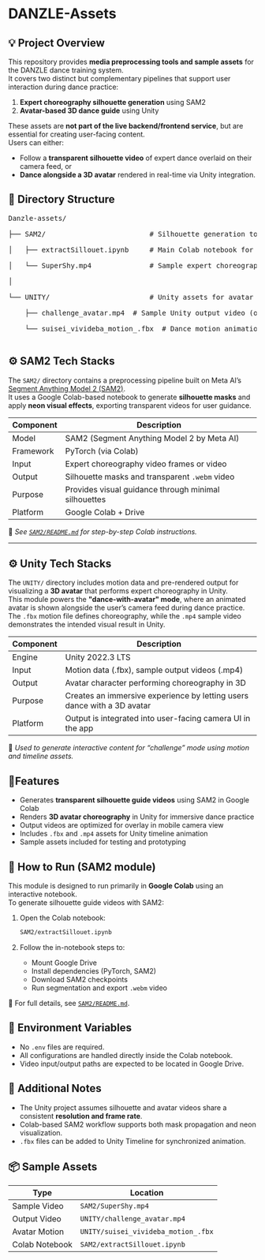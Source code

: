 # DANZLE-Assets

## 💡 Project Overview

This repository provides **media preprocessing tools and sample assets** for the DANZLE dance training system.  
It covers two distinct but complementary pipelines that support user interaction during dance practice:

1. **Expert choreography silhouette generation** using SAM2  
2. **Avatar-based 3D dance guide** using Unity

These assets are **not part of the live backend/frontend service**, but are essential for creating user-facing content.  
Users can either:

- Follow a **transparent silhouette video** of expert dance overlaid on their camera feed, or  
- **Dance alongside a 3D avatar** rendered in real-time via Unity integration.


## 📁 Directory Structure

<pre>
Danzle-assets/<br>
├── SAM2/                         # Silhouette generation tool (Colab-based)<br>
│   ├── extractSillouet.ipynb     # Main Colab notebook for SAM2 processing<br>
│   └── SuperShy.mp4              # Sample expert choreography video<br>
│<br>
└── UNITY/                        # Unity assets for avatar choreography rendering<br>
    ├── challenge_avatar.mp4  # Sample Unity output video (optional)<br>
    └── suisei_vivideba_motion_.fbx  # Dance motion animation (FBX format)<br>
</pre>


## ⚙️ SAM2 Tech Stacks

The `SAM2/` directory contains a preprocessing pipeline built on Meta AI’s [Segment Anything Model 2 (SAM2)](https://github.com/facebookresearch/sam2).  
It uses a Google Colab-based notebook to generate **silhouette masks** and apply **neon visual effects**, exporting transparent videos for user guidance.

| Component          | Description                                          |
|--------------------|------------------------------------------------------|
| Model              | SAM2 (Segment Anything Model 2 by Meta AI)           |
| Framework          | PyTorch (via Colab)                                  |
| Input              | Expert choreography video frames or video            |
| Output             | Silhouette masks and transparent `.webm` video       |
| Purpose            | Provides visual guidance through minimal silhouettes |
| Platform           | Google Colab + Drive                                 |

📝 *See [`SAM2/README.md`](./SAM2/README.md) for step-by-step Colab instructions.*

---

## ⚙️ Unity Tech Stacks

The `UNITY/` directory includes motion data and pre-rendered output for visualizing a **3D avatar** that performs expert choreography in Unity.  
This module powers the **"dance-with-avatar" mode**, where an animated avatar is shown alongside the user’s camera feed during dance practice.  
The `.fbx` motion file defines choreography, while the `.mp4` sample video demonstrates the intended visual result in Unity.

| Component | Description                                                             |
|-----------|-------------------------------------------------------------------------|
| Engine    | Unity 2022.3 LTS                                                        |
| Input     | Motion data (.fbx), sample output videos (.mp4)                         |
| Output    | Avatar character performing choreography in 3D                          |
| Purpose   | Creates an immersive experience by letting users dance with a 3D avatar |
| Platform  | Output is integrated into user-facing camera UI in the app              |

📝 *Used to generate interactive content for “challenge” mode using motion and timeline assets.*


## 📍Features

- Generates **transparent silhouette guide videos** using SAM2 in Google Colab
- Renders **3D avatar choreography** in Unity for immersive dance practice
- Output videos are optimized for overlay in mobile camera view
- Includes `.fbx` and `.mp4` assets for Unity timeline animation
- Sample assets included for testing and prototyping


## 🚀 How to Run (SAM2 module)

This module is designed to run primarily in **Google Colab** using an interactive notebook.  
To generate silhouette guide videos with SAM2:

1. Open the Colab notebook:
    ```bash
    SAM2/extractSillouet.ipynb
    ```

2. Follow the in-notebook steps to:
   - Mount Google Drive  
   - Install dependencies (PyTorch, SAM2)  
   - Download SAM2 checkpoints  
   - Run segmentation and export `.webm` video

📌 For full details, see [`SAM2/README.md`](./SAM2/README.md).


## 🔐 Environment Variables

- No `.env` files are required.
- All configurations are handled directly inside the Colab notebook.
- Video input/output paths are expected to be located in Google Drive.


## 📝 Additional Notes

- The Unity project assumes silhouette and avatar videos share a consistent **resolution and frame rate**.
- Colab-based SAM2 workflow supports both mask propagation and neon visualization.
- `.fbx` files can be added to Unity Timeline for synchronized animation.


## 📦 Sample Assets

| Type           | Location                            |
|----------------|-------------------------------------|
| Sample Video   | `SAM2/SuperShy.mp4`                 |
| Output Video   | `UNITY/challenge_avatar.mp4` |
| Avatar Motion  | `UNITY/suisei_vivideba_motion_.fbx` |
| Colab Notebook | `SAM2/extractSillouet.ipynb`        |
